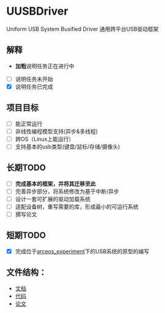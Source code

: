 # UUSBDriver
Uniform USB System Busified Driver
通用跨平台USB驱动框架

## 解释
* **加粗**说明任务正在进行中
* [ ] 说明任务未开始
* [x] 说明任务已完成

## 项目目标
* [ ] 能正常运行
* [ ] 非线性编程模型支持(异步&多线程)
* [ ] 跨OS（Linux上能运行）
* [ ] 支持基本的usb类型(键盘/鼠标/存储/摄像头)

## 长期TODO
* [ ] **完成基本的框架，并将其迁移至此**
* [ ] 完善异步部分，将系统修改为基于中断/异步
* [ ] 设计一套可扩展的驱动加载系统
* [ ] 适配设备树，重写需要的库，形成最小的可运行系统
* [ ] 撰写论文

## 短期TODO
* [x] 完成位于[arceos_experiment](https://github.com/arceos-usb/arceos_experiment/tree/phytium_pi_dev)下的USB系统的原型的编写


## 文件结构：
* [文档](./documents/)
* [代码](./code/)
* [论文](./article/)
